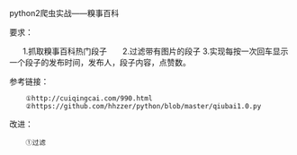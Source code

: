 python2爬虫实战——糗事百科

要求：

        1.抓取糗事百科热门段子
        2.过滤带有图片的段子
        3.实现每按一次回车显示一个段子的发布时间，发布人，段子内容，点赞数。
        
参考链接：

        ①http://cuiqingcai.com/990.html
        ②https://github.com/hhzzer/python/blob/master/qiubai1.0.py
        
改进：

        ①过滤
        
